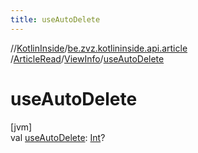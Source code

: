 ```yaml
---
title: useAutoDelete
---
```

//[KotlinInside](../../../../index.html)/[be.zvz.kotlininside.api.article](../../index.html)
/[ArticleRead](../index.html)/[ViewInfo](index.html)/[useAutoDelete](use-auto-delete.html)

# useAutoDelete

[jvm]\
val [useAutoDelete](use-auto-delete.html): [Int](https://kotlinlang.org/api/latest/jvm/stdlib/kotlin/-int/index.html)?




